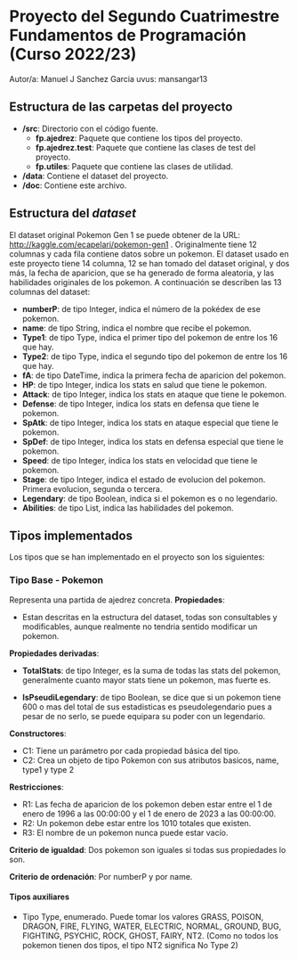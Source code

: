 # Proyecto del Segundo Cuatrimestre Fundamentos de Programación (Curso 2022/23)
Autor/a: Manuel J Sanchez Garcia  uvus: mansangar13


## Estructura de las carpetas del proyecto

* **/src**: Directorio con el código fuente.
  * **fp.ajedrez**: Paquete que contiene los tipos del proyecto.
  * **fp.ajedrez.test**: Paquete que contiene las clases de test del proyecto.
  * **fp.utiles**:  Paquete que contiene las clases de utilidad. 
* **/data**: Contiene el dataset del proyecto.
* **/doc**: Contiene este archivo.

## Estructura del *dataset*

El dataset original Pokemon Gen 1 se puede obtener de la URL: http://kaggle.com/ecapelari/pokemon-gen1 . Originalmente tiene 12 columnas y cada fila contiene datos sobre un pokemon. El dataset usado en este proyecto tiene 14 columna, 12 se han tomado del dataset original, y dos más, la fecha de aparicion, que se ha generado de forma aleatoria, y las habilidades originales de los pokemon. A continuación se describen las 13 columnas del dataset:

* **numberP**: de tipo Integer,  indica el número de la pokédex de ese pokemon.
* **name**: de tipo String, indica el nombre que recibe el pokemon.
* **Type1**: de tipo Type, indica el primer tipo del pokemon de entre los 16 que hay.
* **Type2**: de tipo Type, indica el segundo tipo del pokemon de entre los 16 que hay.
* **fA**: de tipo DateTime, indica la primera fecha de aparicion del pokemon.
* **HP**: de tipo Integer, indica los stats en salud que tiene le pokemon.
* **Attack**: de tipo Integer, indica los stats en ataque que tiene le pokemon.
* **Defense**: de tipo Integer, indica los stats en defensa que tiene le pokemon.
* **SpAtk**: de tipo Integer, indica los stats en ataque especial que tiene le pokemon.
* **SpDef**: de tipo Integer, indica los stats en defensa especial que tiene le pokemon.
* **Speed**: de tipo Integer, indica los stats en velocidad que tiene le pokemon.
* **Stage**: de tipo Integer, indica el estado de evolucion del pokemon. Primera evolucion, segunda o tercera. 
* **Legendary**: de tipo Boolean,  indica si el pokemon es o no legendario.
* **Abilities**: de tipo List,  indica las habilidades del pokemon.


## Tipos implementados

Los tipos que se han implementado en el proyecto son los siguientes:

### Tipo Base - Pokemon
Representa una partida de ajedrez concreta.
**Propiedades**:
- Estan descritas en la estructura del dataset, todas son consultables y modificables, aunque realmente no tendria sentido modificar un pokemon. 

**Propiedades derivadas**:
- **TotalStats**: de tipo Integer, es la suma de todas las stats del pokemon, generalmente cuanto mayor stats tiene un pokemon, mas fuerte es.

- **IsPseudiLegendary**: de tipo Boolean, se dice que si un pokemon tiene 600 o mas del total de sus estadisticas es pseudolegendario pues a pesar de no serlo, se puede equipara su poder con un legendario.

**Constructores**: 

- C1: Tiene un parámetro por cada propiedad básica del tipo.
- C2: Crea un objeto de tipo Pokemon con sus atributos basicos, name, type1 y type 2

**Restricciones**:
 
- R1: Las fecha de aparicion de los pokemon deben estar entre el 1 de enero de 1996 a las 00:00:00 y el 1 de enero de 2023 a las 00:00:00.
- R2: Un pokemon debe estar entre los 1010 totales que existen.
- R3: El nombre de un pokemon nunca puede estar vacío.

**Criterio de igualdad**: Dos pokemon son iguales si todas sus propiedades lo son.

**Criterio de ordenación**: Por numberP y por name.


#### Tipos auxiliares

- Tipo Type, enumerado. Puede tomar los valores GRASS, POISON, DRAGON, FIRE, FLYING, WATER, ELECTRIC, NORMAL,  GROUND, BUG, FIGHTING, PSYCHIC, ROCK, GHOST, FAIRY, NT2. (Como no todos los pokemon tienen dos tipos, el tipo NT2 significa No Type 2)




































































































































